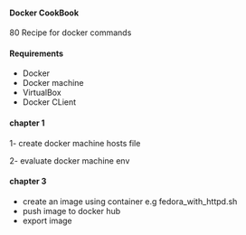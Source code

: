 #### Docker CookBook
80 Recipe for docker commands
#### Requirements
- Docker
- Docker machine
- VirtualBox
- Docker CLient



#### chapter 1


1- create docker machine hosts file

2- evaluate docker machine env

#### chapter 3

- create an image using container e.g fedora_with_httpd.sh
- push image to docker hub
- export image

